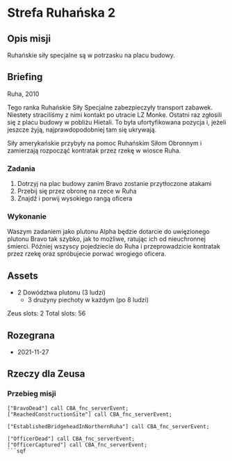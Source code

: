 # Strefa Ruhańska 2

## Opis misji

Ruhańskie siły specjalne są w potrzasku na placu budowy.

## Briefing

Ruha, 2010

Tego ranka Ruhańskie Siły Specjalne zabezpieczyły transport zabawek. Niestety straciliśmy z nimi kontakt po utracie LZ Monke. Ostatni raz zgłosili się z placu budowy w pobliżu Hietali. To była ufortyfikowana pozycja i, jeżeli jeszcze żyją, najprawdopodobniej tam się ukrywają.

Siły amerykańskie przybyły na pomoc Ruhańskim Siłom Obronnym i zamierzają rozpocząć kontratak przez rzekę w wiosce Ruha.

### Zadania

1. Dotrzyj na plac budowy zanim Bravo zostanie przytłoczone atakami
2. Przebij się przez obronę na rzece w Ruha
3. Znajdź i porwij wysokiego rangą oficera

### Wykonanie

Waszym zadaniem jako plutonu Alpha będzie dotarcie do uwięzionego plutonu Bravo tak szybko, jak to możliwe, ratując ich od nieuchronnej śmierci. Później wszyscy pojedziecie do Ruha i przeprowadzicie kontratak przez rzekę oraz spróbujecie porwać wrogiego oficera.

## Assets

- 2 Dowództwa plutonu (3 ludzi)
  - 3 drużyny piechoty w każdym (po 8 ludzi)

Zeus slots: 2
Total slots: 56

## Rozegrana

- 2021-11-27

## Rzeczy dla Zeusa

### Przebieg misji

```sqf
["BravoDead"] call CBA_fnc_serverEvent;
["ReachedConstructionSite"] call CBA_fnc_serverEvent;

["EstablishedBridgeheadInNorthernRuha"] call CBA_fnc_serverEvent;

["OfficerDead"] call CBA_fnc_serverEvent;
["OfficerCaptured"] call CBA_fnc_serverEvent;
```sqf
